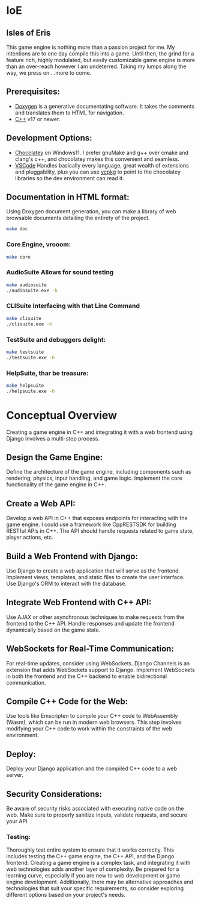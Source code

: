 # IoE 
## Isles of Eris
This game engine is nothing more than a passion project for me. My intentions are to one day compile this into a game. Until then, the grind for a feature rich, highly modulated, but easily customizable game engine is more than an over-reach however I am undeterred. Taking my lumps along the way, we press on....more to come.

## Prerequisites:
* [Doxygen](https://www.doxygen.nl/index.html) is a generative documentating software. It takes the comments and translates them to HTML for navigation.
* [C++](https://cplusplus.com/doc/tutorial/) v17 or newer. 

## Development Options: 
* [Chocolatey](https://chocolatey.org) on Windows11. I prefer gnuMake and g++ over cmake and clang's c++, and chocolatey makes this convenient and seamless. 
* [VSCode](https://code.visualstudio.com) Handles basically every language, great wealth of extensions and pluggability, plus you can use [vcpkg](https://stackoverflow.com/questions/68517231/vcpkg-install-in-vs-code) to point to the chocolatey libraries so the dev environment can read it.

## Documentation in HTML format: 
Using Doxygen document generation, you can make a library of web browsable documents detailing the entirety of the project.

```bash
make doc
```

### Core Engine, vrooom: 
```bash
make core
```

### AudioSuite Allows for sound testing
```bash
make audiosuite
./audiosuite.exe -h
```

### CLISuite Interfacing with that Line Command
```bash
make clisuite
./clisuite.exe -h
```

### TestSuite and debuggers delight:
```bash
make testsuite
./testsuite.exe -h
```

### HelpSuite, thar be treasure: 
```bash
make helpsuite
./helpsuite.exe -h
```

# Conceptual Overview
Creating a game engine in C++ and integrating it with a web frontend using Django involves a multi-step process. 

## Design the Game Engine:
Define the architecture of the game engine, including components such as rendering, physics, input handling, and game logic. Implement the core functionality of the game engine in C++.

## Create a Web API:
Develop a web API in C++ that exposes endpoints for interacting with the game engine. I could use a framework like CppRESTSDK for building RESTful APIs in C++. The API should handle requests related to game state, player actions, etc.

## Build a Web Frontend with Django:
Use Django to create a web application that will serve as the frontend. Implement views, templates, and static files to create the user interface. Use Django's ORM to interact with the database.

## Integrate Web Frontend with C++ API:
Use AJAX or other asynchronous techniques to make requests from the frontend to the C++ API. Handle responses and update the frontend dynamically based on the game state.

## WebSockets for Real-Time Communication:
For real-time updates, consider using WebSockets. Django Channels is an extension that adds WebSockets support to Django. Implement WebSockets in both the frontend and the C++ backend to enable bidirectional communication.

## Compile C++ Code for the Web:
Use tools like Emscripten to compile your C++ code to WebAssembly (Wasm), which can be run in modern web browsers.
This step involves modifying your C++ code to work within the constraints of the web environment.

## Deploy:
Deploy your Django application and the compiled C++ code to a web server.

## Security Considerations:
Be aware of security risks associated with executing native code on the web. Make sure to properly sanitize inputs, validate requests, and secure your API.

### Testing:
Thoroughly test entire system to ensure that it works correctly. This includes testing the C++ game engine, the C++ API, and the Django frontend. Creating a game engine is a complex task, and integrating it with web technologies adds another layer of complexity. Be prepared for a learning curve, especially if you are new to web development or game engine development. Additionally, there may be alternative approaches and technologies that suit your specific requirements, so consider exploring different options based on your project's needs.